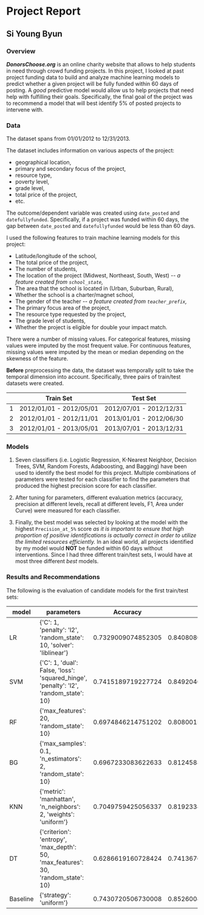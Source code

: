 # Project Report
## Si Young Byun


### Overview

__*DonorsChoose.org*__ is an online charity website that allows to help students in need through crowd funding projects. In this project, I looked at past project funding data to build and analyze machine learning models to predict whether a given project will be fully funded within 60 days of posting. A *good* predictive model would allow us to help projects that need help with fulfilling their goals. Specifically, the final goal of the project was to recommend a model that will best identify 5% of posted projects to intervene with.


### Data

The dataset spans from 01/01/2012 to 12/31/2013.

The dataset includes information on various aspects of the project:

- geographical location,
- primary and secondary focus of the project,
- resource type,
- poverty level,
- grade level,
- total price of the project,
- etc.

The outcome/dependent variable was created using `date_posted` and `datefullyfunded`. Specifically, if a project was funded within 60 days, the gap between `date_posted` and `datefullyfunded` would be less than 60 days.

I used the following features to train machine learning models for this project:

- Latitude/longitude of the school,
- The total price of the project,
- The number of students,
- The location of the project (Midwest, Northeast, South, West) -- *a feature created from `school_state`,*
- The area that the school is located in (Urban, Suburban, Rural),
- Whether the school is a charter/magnet school,
- The gender of the teacher -- *a feature created from `teacher_prefix`,*
- The primary focus area of the project,
- The resource type requested by the project,
- The grade level of students,
- Whether the project is eligible for double your impact match.

There were a number of missing values. For categorical features, missing values were imputed by the most frequent value. For continuous features, missing values were imputed by the mean or median depending on the skewness of the feature.

__Before__ preprocessing the data, the dataset was temporally split to take the temporal dimension into account. Specifically, three pairs of train/test datasets were created.


|   | Train Set               | Test Set                |
|---|-------------------------|-------------------------|
| 1 | 2012/01/01 - 2012/05/01 | 2012/07/01 - 2012/12/31 |
| 2 | 2012/01/01 - 2012/11/01 | 2013/01/01 - 2012/06/30 |
| 3 | 2012/01/01 - 2013/05/01 | 2013/07/01 - 2013/12/31 |


### Models

1. Seven classifiers (i.e. Logistic Regression, K-Nearest Neighbor, Decision Trees, SVM, Random Forests, Adaboosting, and Bagging) have been used to identify the best model for this project. Multiple combinations of parameters were tested for each classifier to find the parameters that produced the highest precision score for each classifier.

2. After tuning for parameters, different evaluation metrics (accuracy, precision at different levels, recall at different levels, F1, Area under Curve) were measured for each classifier.

3. Finally, the best model was selected by looking at the model with the highest `Precision_at_5%` score *as it is important to ensure that high proportion of positive identifications is actually correct in order to utilize the limited resources efficiently.* In an ideal world, all projects identified by my model would __NOT__ be funded within 60 days without interventions. Since I had three different train/test sets, I would have at most three different *best* models.


### Results and Recommendations

The following is the evaluation of candidate models for the first train/test sets:

|model   |parameters                                                                           |Accuracy          |F1                |ROC_AUC           |Precision_at_1%   |Recall_at_1%        |Precision_at_2%   |Recall_at_2%        |Precision_at_5%   |Recall_at_5%        |Precision_at_10%  |Recall_at_10%      |Precision_at_20%  |Recall_at_20%      |Precision_at_30%  |Recall_at_30%     |Precision_at_50%  |Recall_at_50%     |
|--------|-------------------------------------------------------------------------------------|------------------|------------------|------------------|------------------|--------------------|------------------|--------------------|------------------|--------------------|------------------|-------------------|------------------|-------------------|------------------|------------------|------------------|------------------|
|LR      |{'C': 1, 'penalty': 'l2', 'random_state': 10, 'solver': 'liblinear'}                 |0.7329009074852305|0.8408080294752891|0.6420217385685597|0.9207317073170732|0.012376541945002255|0.9207317073170732|0.02475308389000451 |0.9128580134064594|0.061390926601368793|0.8924763935424916|0.12007704602270398|0.8728490939546216|0.23490840539322158|0.8533143843264643|0.3444940781115528|0.8198428649735063|0.5516577189459448|
|SVM     |{'C': 1, 'dual': False, 'loss': 'squared_hinge', 'penalty': 'l2', 'random_state': 10}|0.7415189719227724|0.8492040932347925|0.6282060592077756|0.9329268292682927|0.012540469652883078|0.9176829268292683|0.024671120036064097|0.8982327848872639|0.060407360354083846|0.8824246116356991|0.11872464243268718|0.8617329069590376|0.23191672472439653|0.8434676682570298|0.3405188311954428|0.8125342590900786|0.5467398877095201|
|RF      |{'max_features': 20, 'random_state': 10}                                             |0.6974846214751202|0.808001546192501 |0.6138535782927267|0.8932926829268293|0.0120077046022704  |0.8810975609756098|0.02368755378877915 |0.8756855575868373|0.05889102905618622 |0.8778556198598843|0.11810991352813409|0.8541190802497335|0.22986762837588623|0.8367678408283423|0.3378140240154092|0.8064437541872221|0.5426416950124995|
|BG      |{'max_samples': 0.1, 'n_estimators': 2, 'random_state': 10}                          |0.6967233083622633|0.8124588064704441|0.5491122905139003|0.75              |0.01008155403467071 |0.7439024390243902|0.019999180361460596|0.7629494210847044|0.05130937256669808 |0.7706366128540969|0.10368427523462154|0.7720420283234354|0.20777836973894512|0.7782966196325246|0.3142084340805705|0.7758694195748828|0.522068767673456 |
|KNN     |{'metric': 'manhattan', 'n_neighbors': 2, 'weights': 'uniform'}                      |0.7049759425056337|0.8192334962868978|0.5443757764956743|0.774390243902439 |0.01040940945043236 |0.7591463414634146|0.020408999631162657|0.7568555758683729|0.050899553296996025|0.7590618336886994|0.1021269620097537 |0.7627531597380843|0.20527847219376255|0.7699725916150645|0.3108479160690136|0.7716060661428833|0.5192000327855416|
|DT      |{'criterion': 'entropy', 'max_depth': 50, 'max_features': 30, 'random_state': 10}    |0.6286619160728424|0.7413676083821158|0.5458293331185453|0.7378048780487805|0.009917626326789886|0.7484756097560976|0.020122126142371213|0.7525898842169408|0.05061267980820458 |0.7544928419128846|0.1015122331052006 |0.7633622658748287|0.20544239990164337|0.766013602679931 |0.3092496209171755|0.7702661550642548|0.518298430392197 |
|Baseline|{'strategy': 'uniform'}                                                              |0.7430720506730008|0.8526004996593232|0.5               |0.75              |0.01008155403467071 |0.7362804878048781|0.019794270726609567|0.7282145033516149|0.048973402729396334|0.7343892780992994|0.098807425925167  |0.7428049337597076|0.19990983976066554|0.7411430311643488|0.299209048809475 |0.7400572507460869|0.4979713946149748|

